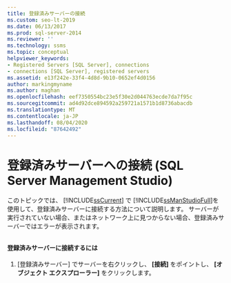 ```yaml
---
title: 登録済みサーバーの接続
ms.custom: seo-lt-2019
ms.date: 06/13/2017
ms.prod: sql-server-2014
ms.reviewer: ''
ms.technology: ssms
ms.topic: conceptual
helpviewer_keywords:
- Registered Servers [SQL Server], connections
- connections [SQL Server], registered servers
ms.assetid: e13f242e-33f4-4d8d-9b10-0652ef4d0156
author: markingmyname
ms.author: maghan
ms.openlocfilehash: eef7350554bc23e5f30e2d044763ecde7da7f95c
ms.sourcegitcommit: ad4d92dce894592a259721a1571b1d8736abacdb
ms.translationtype: MT
ms.contentlocale: ja-JP
ms.lasthandoff: 08/04/2020
ms.locfileid: "87642492"
---
```

# <a name="connect-to-a-registered-server-sql-server-management-studio"></a>登録済みサーバーへの接続 (SQL Server Management Studio)
  このトピックでは、 [!INCLUDE[ssCurrent](../../includes/sscurrent-md.md)] で [!INCLUDE[ssManStudioFull](../../includes/ssmanstudiofull-md.md)]を使用して、登録済みサーバーに接続する方法について説明します。 サーバーが実行されていない場合、またはネットワーク上に見つからない場合、登録済みサーバーではエラーが表示されます。  
  
##  <a name="SSMSProcedure"></a>  
  
#### <a name="to-connect-to-a-registered-server"></a>登録済みサーバーに接続するには  
  
1.  [登録済みサーバー] でサーバーを右クリックし、 **[接続]** をポイントし、 **[オブジェクト エクスプローラー]** をクリックします。  
  
  

